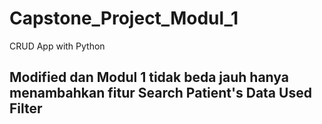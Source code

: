 # Capstone_Project_Modul_1
CRUD App with Python

## Modified dan Modul 1 tidak beda jauh hanya menambahkan fitur Search Patient's Data Used Filter
